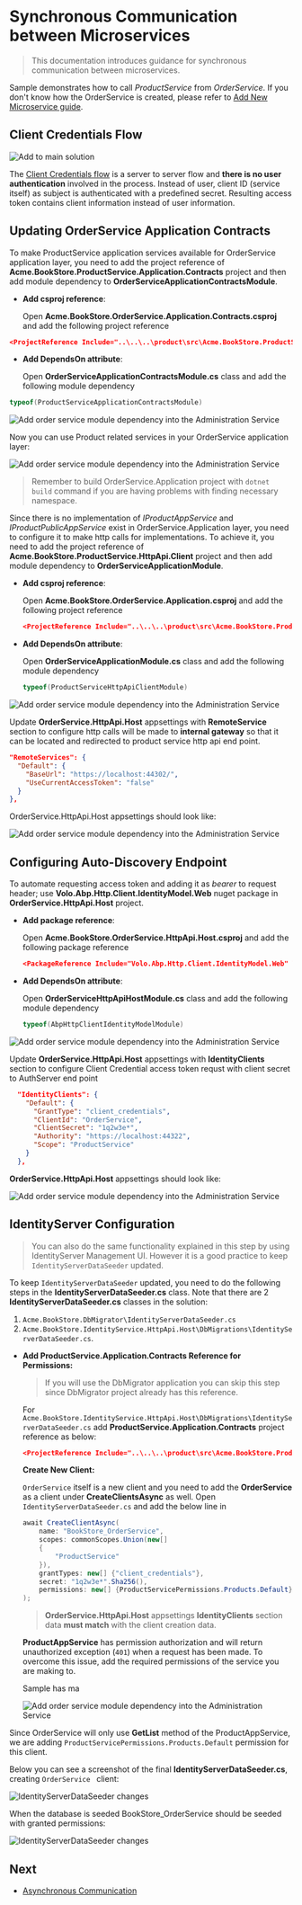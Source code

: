 # Synchronous Communication between Microservices

> This documentation introduces guidance for synchronous communication between microservices. 

Sample demonstrates how to call *ProductService* from *OrderService*. If you don't know how the OrderService is created, please refer to [Add New Microservice guide](add-microservice.md).

## Client Credentials Flow

![Add to main solution](../../images/cc-flow.png)

The [Client Credentials flow](https://docs.identityserver.io/en/latest/quickstarts/1_client_credentials.html) is a server to server flow and **there is no user authentication** involved in the process. Instead of user, client ID (service itself) as subject is authenticated with a predefined secret. Resulting access token contains client information instead of user information.

## Updating OrderService Application Contracts

To make ProductService application services available for OrderService application layer, you need to add the project reference of **Acme.BookStore.ProductService.Application.Contracts** project and then add module dependency to **OrderServiceApplicationContractsModule**.

* **Add csproj reference**:

  Open **Acme.BookStore.OrderService.Application.Contracts.csproj** and add the following project reference

```json
<ProjectReference Include="..\..\..\product\src\Acme.BookStore.ProductService.Application.Contracts\Acme.BookStore.ProductService.Application.Contracts.csproj" />
```

* **Add DependsOn attribute**:

  Open **OrderServiceApplicationContractsModule.cs** class and add the following module dependency
  
```csharp
typeof(ProductServiceApplicationContractsModule)
```

  ![Add order service module dependency into the Administration Service](../../images/orderservice-module-added-productservice.png)

Now you can use Product related services in your OrderService application layer:

![Add order service module dependency into the Administration Service](../../images/orderservice-using-product-services.png)

> Remember to build OrderService.Application project with `dotnet build` command if you are having problems with finding necessary namespace.

Since there is no implementation of *IProductAppService* and *IProductPublicAppService* exist in OrderService.Application layer, you need to configure it to make http calls for implementations. To achieve it, you need to add the project reference of **Acme.BookStore.ProductService.HttpApi.Client** project and then add module dependency to **OrderServiceApplicationModule**.

- **Add csproj reference**:

  Open **Acme.BookStore.OrderService.Application.csproj** and add the following project reference

  ```json
  <ProjectReference Include="..\..\..\product\src\Acme.BookStore.ProductService.HttpApi.Client\Acme.BookStore.ProductService.HttpApi.Client.csproj" />
  ```

- **Add DependsOn attribute**:

  Open **OrderServiceApplicationModule.cs** class and add the following module dependency

  ```csharp
  typeof(ProductServiceHttpApiClientModule)
  ```

![Add order service module dependency into the Administration Service](../../images/orderservice-app-module-added-product-client.png)

Update **OrderService.HttpApi.Host** appsettings with **RemoteService** section to configure http calls will be made to **internal gateway** so that it can be located and redirected to product service http api end point.

```json
"RemoteServices": {
  "Default": {
    "BaseUrl": "https://localhost:44302/",
    "UseCurrentAccessToken": "false"
  }
},
```

OrderService.HttpApi.Host appsettings should look like:

![Add order service module dependency into the Administration Service](../../images/orderservice-httpapihost-appsettings-added-remoteservice.png)

## Configuring Auto-Discovery Endpoint

To automate requesting access token and adding it as *bearer* to request header; use **Volo.Abp.Http.Client.IdentityModel.Web** nuget package in  **OrderService.HttpApi.Host** project.

- **Add package reference**:

  Open **Acme.BookStore.OrderService.HttpApi.Host.csproj** and add the following package reference

  ```json
  <PackageReference Include="Volo.Abp.Http.Client.IdentityModel.Web" Version="4.4.2" />
  ```

- **Add DependsOn attribute**:

  Open **OrderServiceHttpApiHostModule.cs** class and add the following module dependency

  ```csharp
  typeof(AbpHttpClientIdentityModelModule)
  ```

![Add order service module dependency into the Administration Service](../../images/orderservice-app-module-added-product-client.png)

Update **OrderService.HttpApi.Host** appsettings with **IdentityClients** section to configure Client Credential access token requst with client secret to AuthServer end point

```json
  "IdentityClients": {
    "Default": {
      "GrantType": "client_credentials", 
      "ClientId": "OrderService",
      "ClientSecret": "1q2w3e*",
      "Authority": "https://localhost:44322", 
      "Scope": "ProductService"
    }
  },
```

**OrderService.HttpApi.Host** appsettings should look like:

![Add order service module dependency into the Administration Service](../../images/orderservice-httpapihost-appsettings.png)

## IdentityServer Configuration

> You can also do the same functionality explained in this step by using IdentityServer Management UI. However it is a good practice to keep `IdentityServerDataSeeder` updated. 

To keep `IdentityServerDataSeeder` updated, you need to do the following steps in the **IdentityServerDataSeeder.cs** class. Note that there are 2 **IdentityServerDataSeeder.cs** classes in the solution:

1. `Acme.BookStore.DbMigrator\IdentityServerDataSeeder.cs`
2. `Acme.BookStore.IdentityService.HttpApi.Host\DbMigrations\IdentityServerDataSeeder.cs`. 


- **Add ProductService.Application.Contracts Reference for Permissions:**

  > If you will use the DbMigrator application you can skip this step since DbMigrator project already has this reference.

  For `Acme.BookStore.IdentityService.HttpApi.Host\DbMigrations\IdentityServerDataSeeder.cs` add **ProductService.Application.Contracts** project reference as below:

  ```json
  <ProjectReference Include="..\..\..\product\src\Acme.BookStore.ProductService.Application.Contracts\Acme.BookStore.ProductService.Application.Contracts.csproj" />
  ```

  **Create New Client:** 

  `OrderService` itself is a new client and you need to add the **OrderService** as a client under **CreateClientsAsync** as well. Open `IdentityServerDataSeeder.cs` and add the below line in 

  ```csharp
  await CreateClientAsync(
      name: "BookStore_OrderService",
      scopes: commonScopes.Union(new[]
      {
          "ProductService"
      }),
      grantTypes: new[] {"client_credentials"},
      secret: "1q2w3e*".Sha256(),
      permissions: new[] {ProductServicePermissions.Products.Default}
  );
  ```

  > **OrderService.HttpApi.Host** appsettings **IdentityClients** section data **must match** with the client creation data.

  **ProductAppService** has permission authorization and will return unauthorized exception (`401`) when a request has been made. To overcome this issue, add the required permissions of the service you are making to.

  Sample has ma

  ![Add order service module dependency into the Administration Service](../../images/productappservice-authorization.png)

Since OrderService will only use **GetList** method of the ProductAppService, we are adding `ProductServicePermissions.Products.Default` permission for this client. 

Below you can see a screenshot of the final **IdentityServerDataSeeder.cs**, creating `OrderService ` client:

![IdentityServerDataSeeder changes](../../images/identityserver-orderservice-client-creation.png)

When the database is seeded BookStore_OrderService should be seeded with granted permissions:

![IdentityServerDataSeeder changes](../../images/added-orderservice-client-db-query.png)

## Next

- [Asynchronous Communication](asynched-communication.md)
